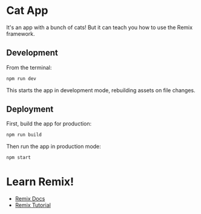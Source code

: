 # Cat App

It's an app with a bunch of cats! But it can teach you how to use the Remix framework.

## Development

From the terminal:

```sh
npm run dev
```

This starts the app in development mode, rebuilding assets on file changes.

## Deployment

First, build the app for production:

```sh
npm run build
```

Then run the app in production mode:

```sh
npm start
```

# Learn Remix!

- [Remix Docs](https://remix.run/docs)
- [Remix Tutorial](https://remix.run/docs/en/main/start/tutorial)
